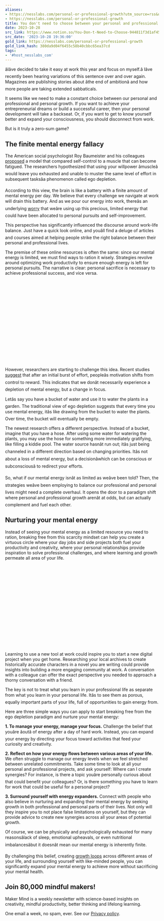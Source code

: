 ```yaml
---
aliases:
- https://nesslabs.com/personal-or-professional-growth?utm_source=rss&utm_medium=rss&utm_campaign=personal-or-professional-growth
- https://nesslabs.com/personal-or-professional-growth
title: You don't need to choose between your personal and professional growth
date: 2023-10-28
src_link: https://www.notion.so/You-Don-t-Need-to-Choose-944811f3d1af4598b1a15822f3b0c52d
src_date: '2023-10-28 19:36:00'
gold_link: https://nesslabs.com/personal-or-professional-growth
gold_link_hash: 380da9d04f6455c58b40cbbc65ea37cd
tags:
- '#host_nesslabs_com'
---
```





âIâve decided to take it easy at work this year and focus on myself.â Iâve recently been hearing variations of this sentence over and over again. Magazines are publishing stories about âthe end of ambitionâ and how more people are taking extended sabbaticals.


It seems like we need to make a constant choice between our personal and professional and personal growth. If you want to achieve your entrepreneurial dreams or build a successful career, then your personal development will take a backseat. Or, if you want to get to know yourself better and expand your consciousness, you should disconnect from work.


But is it truly a zero-sum game?


The finite mental energy fallacy
--------------------------------


The American social psychologist Roy Baumeister and his colleagues [proposed](https://pubmed.ncbi.nlm.nih.gov/9599441/) a model that compared self-control to a muscle that can become fatigued. The researchers hypothesized that using your willpower âmuscleâ would leave you exhausted and unable to muster the same level of effort in subsequent tasksâa phenomenon called ego depletion.


According to this view, the brain is like a battery with a finite amount of mental energy per day. We believe that every challenge we navigate at work will drain this battery. And as we pour our energy into work, thereâs an underlying [worry](https://nesslabs.com/why-we-worry) that weâre using up this precious, limited energy that could have been allocated to personal pursuits and self-improvement.


This perspective has significantly influenced the discourse around work-life balance. Just have a quick look online, and youâll find a deluge of articles and courses aimed at helping people strike the right balance between their personal and professional lives.


The premise of these online resources is often the same: since our mental energy is limited, we must find ways to ration it wisely. Strategies revolve around optimizing work productivity to ensure enough energy is left for personal pursuits. The narrative is clear: personal sacrifice is necessary to achieve professional success, and vice versa.


![](data:image/svg+xml,%3Csvg%20xmlns='http://www.w3.org/2000/svg'%20viewBox='0%200%201024%20576'%3E%3C/svg%3E)
However, researchers are starting to challenge this idea. Recent studies [suggest](https://www.ncbi.nlm.nih.gov/pmc/articles/PMC7238509/) that after an initial burst of effort, peopleâs motivation shifts from control to reward. This indicates that we donât necessarily experience a depletion of mental energy, but a change in focus.


Letâs say you have a bucket of water and use it to water the plants in a garden. The traditional view of ego depletion suggests that every time you use mental energy, itâs like drawing from the bucket to water the plants. Over time, the bucket will eventually be empty.


The newest research offers a different perspective. Instead of a bucket, imagine that you have a hose. After using some water for watering the plants, you may use the hose for something more immediately gratifying, like filling a kiddie pool. The water source hasnât run out; itâs just being channeled in a different direction based on changing priorities. Itâs not about a loss of mental energy, but a decisionâwhich can be conscious or subconsciousâ to redirect your efforts.


So, what if our mental energy isnât as limited as weâve been told? Then, the strategies weâve been employing to balance our professional and personal lives might need a complete overhaul. It opens the door to a paradigm shift where personal and professional growth arenât at odds, but can actually complement and fuel each other.


Nurturing your mental energy
----------------------------


Instead of seeing your mental energy as a limited resource you need to ration, breaking free from this scarcity mindset can help you create a virtuous circle where your day jobs and side projects both fuel your productivity and creativity, where your personal relationships provide inspiration to solve professional challenges, and where learning and growth permeate all area of your life.


![](data:image/svg+xml,%3Csvg%20xmlns='http://www.w3.org/2000/svg'%20viewBox='0%200%201024%20576'%3E%3C/svg%3E)
Learning to use a new tool at work could inspire you to start a new digital project when you get home. Researching your local archives to create historically accurate characters in a novel you are writing could provide insights into building a more engaging community at work. A conversation with a colleague can offer the exact perspective you needed to approach a thorny conversation with a friend.


The key is not to treat what you learn in your professional life as separate from what you learn in your personal life. Itâs to see them as porous, equally important parts of your life, full of opportunities to gain energy from.


Here are three simple ways you can apply to start breaking free from the ego depletion paradigm and nurture your mental energy:


**1. To manage your energy, manage your focus.** Challenge the belief that youâre âoutâ of energy after a day of hard work. Instead, you can expand your energy by directing your focus toward activities that feed your curiosity and creativity.


**2. Reflect on how your energy flows between various areas of your life.** We often struggle to manage our energy levels when we feel stretched between unrelated commitments. Take some time to look at all your personal and professional projects, and ask yourself: Where can I create synergies? For instance, is there a topic youâre personally curious about that could benefit your colleagues? Or, is there something you have to learn for work that could be useful for a personal project?


**3. Surround yourself with energy expanders.** Connect with people who also believe in nurturing and expanding their mental energy by seeking growth in both professional and personal parts of their lives. Not only will they inspire you to not place false limitations on yourself, but they can provide advice to create new synergies across all your areas of potential growth.


Of course, we can be physically and psychologically exhausted for many reasonsâlack of sleep, emotional upheavals, or even nutritional imbalancesâbut it doesnât mean our mental energy is inherently finite.


By challenging this belief, creating [growth loops](https://nesslabs.com/growth-loops) across different areas of your life, and surrounding yourself with like-minded people, you can significantly expand your mental energy to achieve more without sacrificing your mental health.



  

Join 80,000 mindful makers!
---------------------------


Maker Mind is a weekly newsletter with science-based insights on creativity, mindful productivity, better thinking and lifelong learning.


One email a week, no spam, ever. See our [Privacy policy](/privacy).